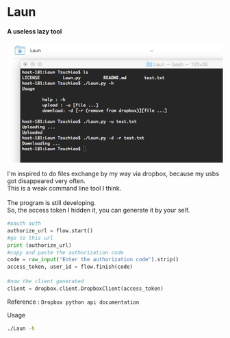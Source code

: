 # Laun
#### A useless lazy tool

![image](https://github.com/tz70s/Laun/blob/master/Shots/snapshot.jpg)

I'm inspired to do files exchange by my way via dropbox, because my usbs got disappeared very often.</br>
This is a weak command line tool I think.</br>
</br>
The program is still developing.</br>
So, the access token I hidden it,  you can generate it by your self.</br>

```Python
#oauth auth
authorize_url = flow.start()
#go to this url
print (authorize_url)
#copy and paste the authorization code
code = raw_input("Enter the authorization code").strip()
access_token, user_id = flow.finish(code)

#now the client generated
client = dropbox.client.DropboxClient(access_token)

```

Reference : ```Dropbox python api documentation```


Usage
```Bash
./Laun -h 
```
